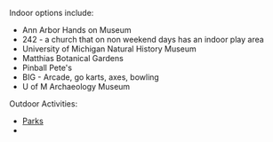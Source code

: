Indoor options include:
- Ann Arbor Hands on Museum
- 242 - a church that on non weekend days has an indoor play area
- University of Michigan Natural History Museum
- Matthias Botanical Gardens
- Pinball Pete's
- BIG - Arcade, go karts, axes, bowling
- U of M Archaeology Museum

Outdoor Activities:
- [Parks](https://www.a2gov.org/departments/Parks-Recreation/parks-places/Pages/default.aspx)
- 
